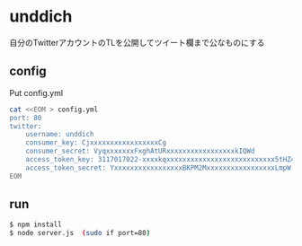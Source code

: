 # unddich

自分のTwitterアカウントのTLを公開してツイート欄まで公なものにする

## config

Put config.yml

```bash
cat <<EOM > config.yml
port: 80
twitter:
    username: unddich
    consumer_key: CjxxxxxxxxxxxxxxxxxCg
    consumer_secret: VyqxxxxxxxFxghAtURxxxxxxxxxxxxxxxxxkIQWd
    access_token_key: 3117017022-xxxxkqxxxxxxxxxxxxxxxxxxxxxxxxxxx5tHZ4J
    access_token_secret: YxxxxxxxxxxxxxxxxxBKPM2MxxxxxxxxxxxxxxxxxLmpW
EOM
```

## run

```bash
$ npm install
$ node server.js  (sudo if port=80)
```
